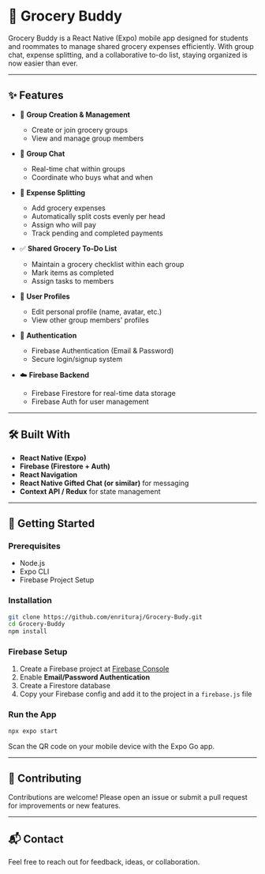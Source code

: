 # 🛒 Grocery Buddy

Grocery Buddy is a React Native (Expo) mobile app designed for students and roommates to manage shared grocery expenses efficiently. With group chat, expense splitting, and a collaborative to-do list, staying organized is now easier than ever.

---

## ✨ Features

- 👥 **Group Creation & Management**
  - Create or join grocery groups
  - View and manage group members

- 💬 **Group Chat**
  - Real-time chat within groups
  - Coordinate who buys what and when

- 💸 **Expense Splitting**
  - Add grocery expenses
  - Automatically split costs evenly per head
  - Assign who will pay
  - Track pending and completed payments

- ✅ **Shared Grocery To-Do List**
  - Maintain a grocery checklist within each group
  - Mark items as completed
  - Assign tasks to members

- 👤 **User Profiles**
  - Edit personal profile (name, avatar, etc.)
  - View other group members' profiles

- 🔐 **Authentication**
  - Firebase Authentication (Email & Password)
  - Secure login/signup system

- ☁️ **Firebase Backend**
  - Firebase Firestore for real-time data storage
  - Firebase Auth for user management

---

## 🛠️ Built With

- **React Native (Expo)**
- **Firebase (Firestore + Auth)**
- **React Navigation**
- **React Native Gifted Chat (or similar)** for messaging
- **Context API / Redux** for state management

---

## 📲 Getting Started

### Prerequisites

- Node.js
- Expo CLI
- Firebase Project Setup

### Installation

```bash
git clone https://github.com/enrituraj/Grocery-Budy.git
cd Grocery-Buddy
npm install
```

### Firebase Setup

1. Create a Firebase project at [Firebase Console](https://console.firebase.google.com/)
2. Enable **Email/Password Authentication**
3. Create a Firestore database
4. Copy your Firebase config and add it to the project in a `firebase.js` file

### Run the App

```bash
npx expo start
```

Scan the QR code on your mobile device with the Expo Go app.

---

## 🤝 Contributing

Contributions are welcome! Please open an issue or submit a pull request for improvements or new features.

---

## 📬 Contact

Feel free to reach out for feedback, ideas, or collaboration.
